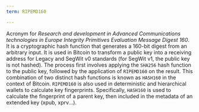 ```yaml
---
term: RIPEMD160

---
```

Acronym for *Research and development in Advanced Communications technologies in Europe Integrity Primitives Evaluation Message Digest 160*. It is a cryptographic hash function that generates a 160-bit digest from an arbitrary input. It is used in Bitcoin to transform a public key into a receiving address for Legacy and SegWit v0 standards (for SegWit v1, the public key is not hashed). The process first involves applying the `SHA256` hash function to the public key, followed by the application of `RIPEMD160` on the result. This combination of two distinct hash functions is known as `HASH160` in the context of Bitcoin. `RIPEMD160` is also used in deterministic and hierarchical wallets to calculate key fingerprints. Specifically, `HASH160` is used to calculate the fingerprint of a parent key, then included in the metadata of an extended key (xpub, xprv...).